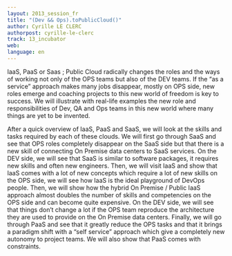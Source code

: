 ```yaml
---
layout: 2013_session_fr
title: "(Dev && Ops).toPublicCloud()"
author: Cyrille LE CLERC
authorpost: cyrille-le-clerc
track: 13_incubator
web: 
language: en
---
```

IaaS, PaaS or Saas ; Public Cloud radically changes the roles and the ways of working not only of the OPS teams but also of the DEV teams. If the “as a service” approach makes many jobs disappear, mostly on OPS side, new roles emerge and coaching projects to this new world of freedom is key to success. We will illustrate with real-life examples the new role and responsibilities of Dev, QA and Ops teams in this new world where many things are yet to be invented.

After a quick overview of IaaS, PaaS and SaaS, we will look at the skills and tasks required by each of these clouds. We will first go through SaaS and see that OPS roles completely disappear on the SaaS side but that there is a new skill of connecting On Premise data centers to SaaS services. On the DEV side, we will see that SaaS is similar to software packages, it requires new skills and often new engineers. 
Then, we will visit IaaS and show that IaaS comes with a lot of new concepts which require a lot of new skills on the OPS side, we will see how IaaS is the ideal playground of DevOps people. Then, we will show how the hybrid On Premise / Public IaaS approach almost doubles the number of skills and competencies on the OPS side and can become quite expensive. On the DEV side, we will see that things don’t change a lot if the OPS team reproduce the architecture they are used to provide on the On Premise data centers. Finally, we will go through PaaS and see that it greatly reduce the OPS tasks and that it brings a paradigm shift with a “self service” approach which give a completely new autonomy to project teams. We will also show that PaaS comes with constraints.